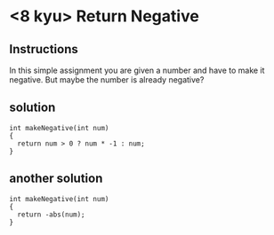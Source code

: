 # <8 kyu> Return Negative

## Instructions

In this simple assignment you are given a number and have to make it negative. But maybe the number is already negative?

## solution

```
int makeNegative(int num)
{
  return num > 0 ? num * -1 : num;
}
```

## another solution

```
int makeNegative(int num)
{
  return -abs(num);
}
```

